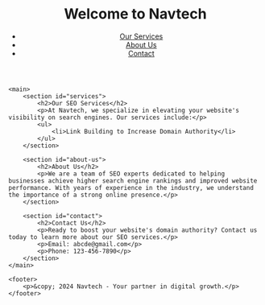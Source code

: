 <!DOCTYPE html>
<html lang="en">
<head>
    <meta charset="UTF-8">
    <meta name="viewport" content="width=device-width, initial-scale=1.0">
    <meta name="description" content="Navtech offers professional SEO services to boost your website's domain authority and improve search engine rankings.">
    <meta name="keywords" content="SEO services, increase domain authority, search engine optimization, Navtech">
    <title>Professional SEO Services | Navtech</title>
</head>
<body>
    <header>
        <h1>Welcome to Navtech</h1>
        <nav>
            <ul>
                <li><a href="#services">Our Services</a></li>
                <li><a href="#about-us">About Us</a></li>
                <li><a href="#contact">Contact</a></li>
            </ul>
        </nav>
    </header>

    <main>
        <section id="services">
            <h2>Our SEO Services</h2>
            <p>At Navtech, we specialize in elevating your website's visibility on search engines. Our services include:</p>
            <ul>
                <li>Link Building to Increase Domain Authority</li>
            </ul>
        </section>

        <section id="about-us">
            <h2>About Us</h2>
            <p>We are a team of SEO experts dedicated to helping businesses achieve higher search engine rankings and improved website performance. With years of experience in the industry, we understand the importance of a strong online presence.</p>
        </section>

        <section id="contact">
            <h2>Contact Us</h2>
            <p>Ready to boost your website's domain authority? Contact us today to learn more about our SEO services.</p>
            <p>Email: abcde@gmail.com</p>
            <p>Phone: 123-456-7890</p>
        </section>
    </main>

    <footer>
        <p>&copy; 2024 Navtech - Your partner in digital growth.</p>
    </footer>
<a href="https://vanbachfinance1.weebly.com/"></a>
<a href="https://vanbachfinance2.weebly.com/"></a>
<a href="https://vanbachfinance3.weebly.com/"></a>
<a href="https://vanbachfinance4.weebly.com/"></a>
<a href="https://vanbachfinance5.weebly.com/"></a>
<a href="https://vanbachfinance6.weebly.com/"></a>
<a href="https://vanbachfinance7.weebly.com/"></a>
<a href="https://vanbachfinance8.weebly.com/"></a>
<a href="https://vanbachfinance9.weebly.com/"></a>
<a href="https://vanbachfinance10.weebly.com/"></a>
<a href="https://vanbachfinance11.weebly.com/"></a>
<a href="https://vanbachfinance12.weebly.com/"></a>
<a href="https://vanbachfinance13.weebly.com/"></a>
<a href="https://vanbachfinance14.weebly.com/"></a>
<a href="https://vanbachfinance15.weebly.com/"></a>
<a href="https://vanbachfinance16.weebly.com/"></a>
<a href="https://vanbachfinance17.weebly.com/"></a>
<a href="https://vanbachfinance18.weebly.com/"></a>
<a href="https://vanbachfinance19.weebly.com/"></a>
<a href="https://vanbachfinance20.weebly.com/"></a>
<a href="https://vanbachfinance21.weebly.com/"></a>
<a href="https://vanbachfinance22.weebly.com/"></a>
<a href="https://vanbachfinance23.weebly.com/"></a>
<a href="https://vanbachfinance24.weebly.com/"></a>
<a href="https://vanbachfinance25.weebly.com/"></a>
<a href="https://vanbachfinance26.weebly.com/"></a>
<a href="https://vanbachfinance27.weebly.com/"></a>
<a href="https://vanbachfinance28.weebly.com/"></a>
<a href="https://vanbachfinance29.weebly.com/"></a>
<a href="https://vanbachfinance30.weebly.com/"></a>
<a href="https://vanbachfinance31.weebly.com/"></a>
<a href="https://vanbachfinance32.weebly.com/"></a>
<a href="https://vanbachfinance33.weebly.com/"></a>
<a href="https://vanbachfinance34.weebly.com/"></a>
<a href="https://vanbachfinance35.weebly.com/"></a>
<a href="https://vanbachfinance36.weebly.com/"></a>
<a href="https://vanbachfinance37.weebly.com/"></a>
<a href="https://vanbachfinance38.weebly.com/"></a>
<a href="https://vanbachfinance39.weebly.com/"></a>
<a href="https://vanbachfinance40.weebly.com/"></a>
<a href="https://vanbachfinance41.weebly.com/"></a>
<a href="https://vanbachfinance42.weebly.com/"></a>
<a href="https://vanbachfinance43.weebly.com/"></a>
<a href="https://vanbachfinance44.weebly.com/"></a>
<a href="https://vanbachfinance45.weebly.com/"></a>
<a href="https://vanbachfinance46.weebly.com/"></a>
<a href="https://vanbachfinance47.weebly.com/"></a>
<a href="https://vanbachfinance48.weebly.com/"></a>
<a href="https://vanbachfinance49.weebly.com/"></a>
<a href="https://vanbachfinance50.weebly.com/"></a>
<a href="https://vanbachfinance51.weebly.com/"></a>
<a href="https://vanbachfinance52.weebly.com/"></a>
<a href="https://vanbachfinance53.weebly.com/"></a>
<a href="https://vanbachfinance54.weebly.com/"></a>
<a href="https://vanbachfinance55.weebly.com/"></a>
<a href="https://vanbachfinance56.weebly.com/"></a>
<a href="https://vanbachfinance57.weebly.com/"></a>
<a href="https://vanbachfinance58.weebly.com/"></a>
<a href="https://vanbachfinance59.weebly.com/"></a>
<a href="https://vanbachfinance60.weebly.com/"></a>
<a href="https://vanbachfinance61.weebly.com/"></a>
<a href="https://vanbachfinance62.weebly.com/"></a>
<a href="https://vanbachfinance63.weebly.com/"></a>
<a href="https://vanbachfinance64.weebly.com/"></a>
<a href="https://vanbachfinance65.weebly.com/"></a>
<a href="https://vanbachfinance66.weebly.com/"></a>
<a href="https://vanbachfinance67.weebly.com/"></a>
<a href="https://vanbachfinance68.weebly.com/"></a>
<a href="https://vanbachfinance69.weebly.com/"></a>
<a href="https://vanbachfinance70.weebly.com/"></a>
<a href="https://vanbachfinance71.weebly.com/"></a>
<a href="https://vanbachfinance72.weebly.com/"></a>
<a href="https://vanbachfinance73.weebly.com/"></a>
<a href="https://vanbachfinance74.weebly.com/"></a>
<a href="https://vanbachfinance75.weebly.com/"></a>
<a href="https://vanbachfinance76.weebly.com/"></a>
<a href="https://vanbachfinance77.weebly.com/"></a>
<a href="https://vanbachfinance78.weebly.com/"></a>
<a href="https://vanbachfinance79.weebly.com/"></a>
<a href="https://vanbachfinance80.weebly.com/"></a>

</body>
</html>
